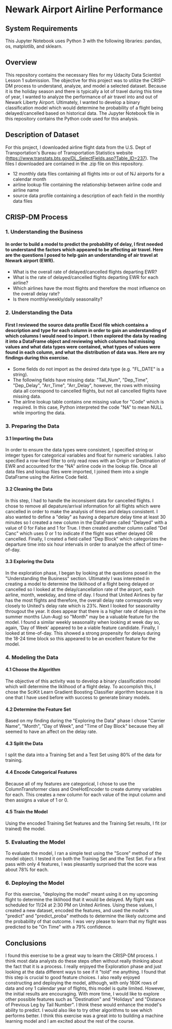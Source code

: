 # Newark Airport Airline Performance

## System Requirements
This Jupyter Notebook uses Python 3 with the following libraries: pandas, os, matplotlib, and sklearn.

## Overview
This repository contains the necessary files for my Udacity Data Scientist Lesson 1 submission.  The objective for this project was to utilize the CRISP-DM process to understand, analyze, and model a selected dataset.  Because it is the holiday season and there is typically a lot of travel during this time of year, I wanted to analyze the performance of air travel into and out of Newark Liberty Airport.  Ultimately, I wanted to develop a binary classification model which would determine he probability of a flight being delayed/cancelled based on historical data.  The Jupyter Notebook file in this repository contains the Python code used for this analysis.  

## Description of Dataset
For this project, I downloaded airline flight data from the U.S. Dept of Transportation's Bureau of Transportation Statistics website (https://www.transtats.bts.gov/DL_SelectFields.asp?Table_ID=237).  The files I downloaded are contained in the .zip file on this repository.
  - 12 monthly data files containing all flights into or out of NJ airports for a calendar month
  - airline lookup file containing the relationship between airline code and airline name
  - source data profile containing a description of each field in the monthly data files

## CRISP-DM Process
### 1. Understanding the Business
#### In order to build a model to predict the probability of delay, I first needed to understand the factors which appeared to be affecting air travel.  Here are the questions I posed to help gain an understanding of air travel at Newark airport (EWR).
- What is the overall rate of delayed/cancelled flights departing EWR?
- What is the rate of delayed/cancelled flights departing EWR for each airline?
- Which airlines have the most flights and therefore the most influence on the overall delay rate?
- Is there monthly/weekly/daily seasonality?

### 2. Understanding the Data
#### First I reviewed the source data profile Excel file which contains a description and type for each column in order to gain an understanding of which columns I would need to import.  I then explored the data by reading it into a DataFrame object and reviewing which columns had missing values and what data types were contained, what types of values were found in each column, and what the distribution of data was. Here are my findings during this exercise.
- Some fields do not import as the desired data type (e.g. "FL_DATE" is a string).
- The following fields have missing data: "Tail_Num", "Dep_Time", "Dep_Delay", "Arr_Time", "Arr_Delay", however, the rows with missing data all correspond to cancelled flights, but not all cancelled flights have missing data.
- The airline lookup table contains one missing value for "Code" which is required.  In this case, Python interpreted the code "NA" to mean NULL while importing the data.

### 3. Preparing the Data
#### 3.1 Importing the Data
In order to ensure the data types were consistent, I specified string or integer types for categorical variables and float for numeric variables.  I also specified a row-level filter to only read rows with an Origin or Destination of EWR and accounted for the "NA" airline code in the lookup file.  Once all data files and lookup files were imported, I joined them into a single DataFrame using the Airline Code field.
#### 3.2 Cleaning the Data
In this step, I had to handle the inconsisent data for cancelled flights.  I chose to remove all depature/arrival information for all flights which were cancelled in order to make the analysis of times and delays consistent.  I also wanted to define a "delay" as having a departure delay time at least 30 minutes so I created a new column in the DataFrame called "Delayed" with a value of 0 for False and 1 for True.  I then created another column called "Del Canc" which uses 0 or 1 to indicate if the flight was either delayed OR cancelled.  Finally, I created a field called "Dep Block" which categorizes the departure time into six hour intervals in order to analyze the affect of time-of-day.
#### 3.3 Exploring the Data
In the exploration phase, I began by looking at the questions posed in the "Understanding the Business" section.  Ultimately I was interested in creating a model to determine the liklihood of a flight being delayed or cancelled so I looked at the delay/cancellation rate of the airport, each airline, month, weekday, and time of day.  I found that United Airlines by far has the most flights and therefore, the overall delay rate corresponds very closely to United's delay rate which is 23%.  Next I looked for seasonality througout the year.  It does appear that there is a higher rate of delays in the summer months (Jun-Aug) so "Month" may be a valuable feature for the model.  I found a similar weekly seasonality when looking at week day so, again, 'Day of Week' appeared to be a viable feature candidate.  Finally, I looked at time-of-day.  This showed a strong propensity for delays during the 18-24 time block so this appeared to be an excellent feature for the model.

### 4. Modeling the Data
#### 4.1 Choose the Algorithm
The objective of this activity was to develop a binary classification model which will determine the liklihood of a flight delay.  To accomplish this, I chose the SciKit Learn Gradient Boosting Classifier algorithm because it is one that I have used before with success to generate binary models.  
#### 4.2 Determine the Feature Set
Based on my finding during the "Exploring the Data" phase I chose "Carrier Name", "Month", "Day of Week", and "Time of Day Block" because they all seemed to have an affect on the delay rate.
#### 4.3 Split the Data
I split the data into a Training Set and a Test Set using 80% of the data for training.
#### 4.4 Encode Categorical Features
Because all of my features are categorical, I chose to use the ColumnTransformer class and OneHotEncoder to create dummy variables for each.  This creates a new column for each value of the input column and then assigns a value of 1 or 0.
#### 4.5 Train the Model
Using the encoded Training Set features and the Training Set results, I fit (or trained) the model.

### 5. Evaluating the Model
To evaluate the model, I ran a simple test using the "Score" method of the model object.  I tested it on both the Training Set and the Test Set.  For a first pass with only 4 features, I was pleasantly surprised that the score was about 78% for each.

### 6. Deploying the Model
For this exercise, "deploying the model" meant using it on my upcoming flight to determine the liklihood that it would be delayed.  My flight was scheduled for 11/24 at 2:30 PM on United Airlines.  Using these values, I created a new dataset, encoded the features, and used the model's "predict" and "predict_proba" methods to determine the likely outcome and the probability of that outcome.  I was very please to learn that my flight was predicted to be "On Time" with a 79% confidence.

## Conclusions
I found this exercise to be a great way to learn the CRISP-DM process.  I think most data analysts do these steps often without really thinking about the fact that it is a process.  I really enjoyed the Exploration phase and just looking at the data different ways to see if it "told" me anything.  I found that this step is crucial to good feature choices.  I also really enjoyed constructing and deploying the model, although, with only 160K rows of data and ony 1 calendar year of flights, this model is quite limited.  However, the initial results are encouraging.  With more time, I would like to explore other possible features such as "Destination" and "Holidays" and "Distance of Previous Leg by Tail Number".  I think these would enhance the model's ability to predict.  I would also like to try other algorithms to see which performs better.  I think this exercise was a great into to building a machine learning model and I am excited about the rest of the course.
